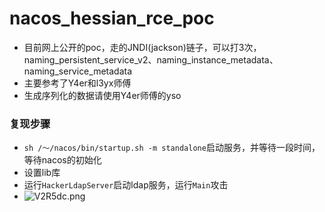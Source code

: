# nacos_hessian_rce_poc
- 目前网上公开的poc，走的JNDI(jackson)链子，可以打3次，naming_persistent_service_v2、naming_instance_metadata、naming_service_metadata
- 主要参考了Y4er和l3yx师傅
- 生成序列化的数据请使用Y4er师傅的yso
### 复现步骤
- `sh /～/nacos/bin/startup.sh -m standalone`启动服务，并等待一段时间，等待nacos的初始化
- 设置lib库
- 运行`HackerLdapServer`启动ldap服务，运行`Main`攻击
- <img src="https://i.imgloc.com/2023/06/09/V2R5dc.png" alt="V2R5dc.png" border="0" />

